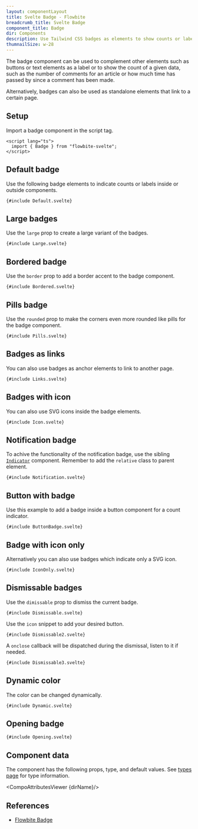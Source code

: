 ```yaml
---
layout: componentLayout
title: Svelte Badge - Flowbite
breadcrumb_title: Svelte Badge
component_title: Badge
dir: Components
description: Use Tailwind CSS badges as elements to show counts or labels separately or inside other components
thumnailSize: w-28
---
```


<script lang="ts">
  import { CompoAttributesViewer, GitHubCompoLinks, toKebabCase } from '../../utils'
  import { P, A } from 'flowbite-svelte'
  const dirName = toKebabCase(component_title)
</script>

The badge component can be used to complement other elements such as buttons or text elements as a label or to show the count of a given data, such as the number of comments for an article or how much time has passed by since a comment has been made.

Alternatively, badges can also be used as standalone elements that link to a certain page.

## Setup

Import a badge component in the script tag.

```svelte example hideOutput
<script lang="ts">
  import { Badge } from "flowbite-svelte";
</script>
```

## Default badge

Use the following badge elements to indicate counts or labels inside or outside components.

```svelte example class="flex flex-wrap gap-2" hideScript hideResponsiveButtons
{#include Default.svelte}
```

## Large badges

Use the `large` prop to create a large variant of the badges.

```svelte example class="flex flex-wrap gap-2" hideScript hideResponsiveButtons
{#include Large.svelte}
```

## Bordered badge

Use the `border` prop to add a border accent to the badge component.

```svelte example class="flex flex-wrap gap-2" hideScript hideResponsiveButtons
{#include Bordered.svelte}
```

## Pills badge

Use the `rounded` prop to make the corners even more rounded like pills for the badge component.

```svelte example class="flex flex-wrap gap-2" hideScript hideResponsiveButtons
{#include Pills.svelte}
```

## Badges as links

You can also use badges as anchor elements to link to another page.

```svelte example class="flex flex-wrap gap-2" hideScript hideResponsiveButtons
{#include Links.svelte}
```

## Badges with icon

You can also use SVG icons inside the badge elements.

```svelte example class="flex flex-wrap gap-2" hideResponsiveButtons
{#include Icon.svelte}
```

## Notification badge

To achive the functionality of the notification badge, use the sibling [`Indicator`](/docs/components/indicators) component. Remember to add the `relative` class to parent element.

```svelte example class="flex flex-wrap gap-4" hideResponsiveButtons
{#include Notification.svelte}
```

## Button with badge

Use this example to add a badge inside a button component for a count indicator.

```svelte example class="flex flex-wrap gap-4" hideResponsiveButtons
{#include ButtonBadge.svelte}
```

## Badge with icon only

Alternatively you can also use badges which indicate only a SVG icon.

```svelte example hideScript hideResponsiveButtons
{#include IconOnly.svelte}
```

## Dismissable badges

Use the `dimissable` prop to dismiss the current badge.

```svelte example class="flex flex-wrap gap-4" hideScript hideResponsiveButtons
{#include Dismissable.svelte}
```

Use the `icon` snippet to add your desired button.

```svelte example class="gap-4"
{#include Dismissable2.svelte}
```

A `onclose` callback will be dispatched during the dismissal, listen to it if needed.

```svelte example class="gap-4"
{#include Dismissable3.svelte}
```

## Dynamic color

The color can be changed dynamically.

```svelte example class="flex flex-wrap gap-4" hideResponsiveButtons
{#include Dynamic.svelte}
```

## Opening badge

```svelte example
{#include Opening.svelte}
```

## Component data

The component has the following props, type, and default values. See [types page](/docs/pages/typescript) for type information.

<CompoAttributesViewer {dirName}/>

## References

- [Flowbite Badge](https://flowbite.com/docs/components/badge/)

<GitHubCompoLinks />
